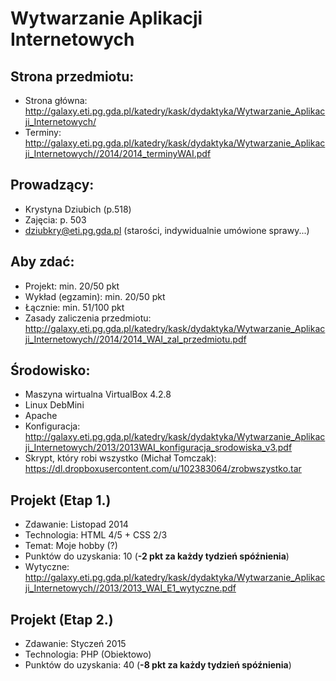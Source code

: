 Wytwarzanie Aplikacji Internetowych
===================================

Strona przedmiotu:
------------------
- Strona główna: http://galaxy.eti.pg.gda.pl/katedry/kask/dydaktyka/Wytwarzanie_Aplikacji_Internetowych/
- Terminy: http://galaxy.eti.pg.gda.pl/katedry/kask/dydaktyka/Wytwarzanie_Aplikacji_Internetowych//2014/2014_terminyWAI.pdf

Prowadzący:
-----------
- Krystyna Dziubich (p.518)
- Zajęcia: p. 503
- dziubkry@eti.pg.gda.pl (starości, indywidualnie umówione sprawy...)

Aby zdać:
---------
- Projekt: min. 20/50 pkt
- Wykład (egzamin): min. 20/50 pkt
- Łącznie: min. 51/100 pkt
- Zasady zaliczenia przedmiotu: http://galaxy.eti.pg.gda.pl/katedry/kask/dydaktyka/Wytwarzanie_Aplikacji_Internetowych//2014/2014_WAI_zal_przedmiotu.pdf

Środowisko:
-----------
- Maszyna wirtualna VirtualBox 4.2.8
- Linux DebMini
- Apache
- Konfiguracja: http://galaxy.eti.pg.gda.pl/katedry/kask/dydaktyka/Wytwarzanie_Aplikacji_Internetowych/2013/2013WAI_konfiguracja_srodowiska_v3.pdf
- Skrypt, który robi wszystko (Michał Tomczak): https://dl.dropboxusercontent.com/u/102383064/zrobwszystko.tar

Projekt (Etap 1.)
-----------------
- Zdawanie: Listopad 2014
- Technologia: HTML 4/5 + CSS 2/3
- Temat: Moje hobby (?)
- Punktów do uzyskania: 10 (**-2 pkt za każdy tydzień spóźnienia**)
- Wytyczne: http://galaxy.eti.pg.gda.pl/katedry/kask/dydaktyka/Wytwarzanie_Aplikacji_Internetowych//2013/2013_WAI_E1_wytyczne.pdf

Projekt (Etap 2.)
-----------------
- Zdawanie: Styczeń 2015
- Technologia: PHP (Obiektowo)
- Punktów do uzyskania: 40 (**-8 pkt za każdy tydzień spóźnienia**)
